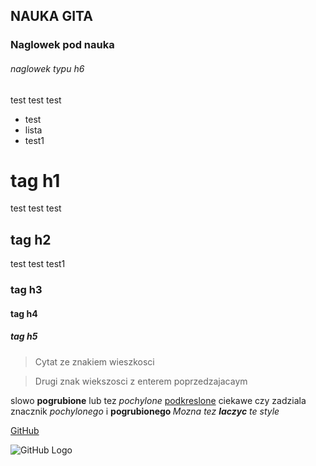 ## NAUKA GITA
### Naglowek pod nauka
###### naglowek typu h6

test test test
- test
- lista
- test1
<h1> tag h1 </h1>
test test test
<h2> tag h2 </h2>
test test test1
<h3> tag h3 </h3>
<h4> tag h4 </h4>
<h5> tag h5 </h5>

>Cytat ze znakiem wieszkosci

>Drugi znak wiekszosci  z enterem poprzedzajacaym

slowo **pogrubione** lub tez *pochylone* <u>podkreslone</u> ciekawe czy zadziala znacznik <i> pochylonego </i> i <b> pogrubionego </b>
_Mozna tez **laczyc** te style_

[GitHub](http://github.com)

![GitHub Logo](https://octodex.github.com/images/vinyltocat.png)
